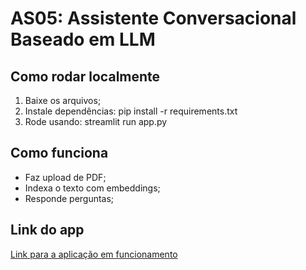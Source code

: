 # AS05: Assistente Conversacional Baseado em LLM

## Como rodar localmente
1. Baixe os arquivos;
2. Instale dependências:
   pip install -r requirements.txt
4. Rode usando:
   streamlit run app.py

## Como funciona
- Faz upload de PDF;
- Indexa o texto com embeddings;
- Responde perguntas;

## Link do app
[Link para a aplicação em funcionamento](https://assistentellm-c4ryuvobkuh2bhekspb3xu.streamlit.app)
